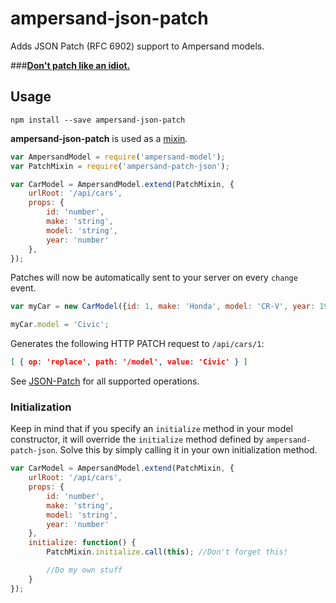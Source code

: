 # ampersand-json-patch
Adds JSON Patch (RFC 6902) support to Ampersand models.

###**[Don't patch like an idiot.](http://williamdurand.fr/2014/02/14/please-do-not-patch-like-an-idiot/)**

## Usage

`npm install --save ampersand-json-patch`

**ampersand-json-patch** is used as a [mixin](https://ampersandjs.com/learn/base-objects-and-mixins#using-and-re-using-mixins).

```javascript
var AmpersandModel = require('ampersand-model');
var PatchMixin = require('ampersand-patch-json');

var CarModel = AmpersandModel.extend(PatchMixin, {
	urlRoot: '/api/cars',
	props: {
		id: 'number',
		make: 'string',
		model: 'string',
		year: 'number'
	},
});

```

Patches will now be automatically sent to your server on every `change` event.

```javascript
var myCar = new CarModel({id: 1, make: 'Honda', model: 'CR-V', year: 1999});

myCar.model = 'Civic';
```

Generates the following HTTP PATCH request to `/api/cars/1`:

```json
[ { op: 'replace', path: '/model', value: 'Civic' } ]
```

See [JSON-Patch](https://github.com/Starcounter-Jack/JSON-Patch) for all supported operations.

### Initialization
Keep in mind that if you specify an `initialize` method in your model constructor, it will override the `initialize` method defined by `ampersand-patch-json`. Solve this by simply calling it in your own initialization method.

```javascript
var CarModel = AmpersandModel.extend(PatchMixin, {
	urlRoot: '/api/cars',
	props: {
		id: 'number',
		make: 'string',
		model: 'string',
		year: 'number'
	},
	initialize: function() {
		PatchMixin.initialize.call(this); //Don't forget this!

		//Do my own stuff
	}
});
```